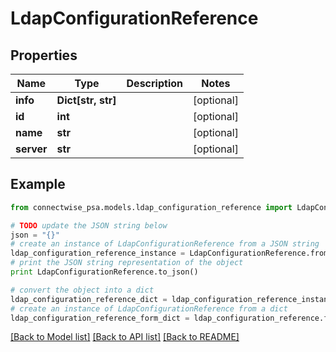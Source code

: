 # LdapConfigurationReference


## Properties
Name | Type | Description | Notes
------------ | ------------- | ------------- | -------------
**info** | **Dict[str, str]** |  | [optional] 
**id** | **int** |  | [optional] 
**name** | **str** |  | [optional] 
**server** | **str** |  | [optional] 

## Example

```python
from connectwise_psa.models.ldap_configuration_reference import LdapConfigurationReference

# TODO update the JSON string below
json = "{}"
# create an instance of LdapConfigurationReference from a JSON string
ldap_configuration_reference_instance = LdapConfigurationReference.from_json(json)
# print the JSON string representation of the object
print LdapConfigurationReference.to_json()

# convert the object into a dict
ldap_configuration_reference_dict = ldap_configuration_reference_instance.to_dict()
# create an instance of LdapConfigurationReference from a dict
ldap_configuration_reference_form_dict = ldap_configuration_reference.from_dict(ldap_configuration_reference_dict)
```
[[Back to Model list]](../README.md#documentation-for-models) [[Back to API list]](../README.md#documentation-for-api-endpoints) [[Back to README]](../README.md)


